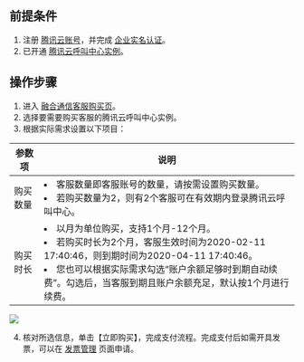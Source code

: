 ## 前提条件
1. 注册 [腾讯云账号](https://cloud.tencent.com/document/product/378/17985)，并完成 [企业实名认证](https://cloud.tencent.com/document/product/378/10496)。
2. 已开通 [腾讯云呼叫中心实例](https://cloud.tencent.com/document/product/679/48028)。

## 操作步骤
1. 进入 [融合通信客服购买页](https://buy.cloud.tencent.com/ccc_seat)。
2. 选择要需要购买客服的腾讯云呼叫中心实例。
3. 根据实际需求设置以下项目：


| 参数项 | 说明 |
|---------|---------|
| 购买数量 | <li>客服数量即客服账号的数量，请按需设置购买数量。</br><li>若购买数量为2，则有2个客服可在有效期内登录腾讯云呼叫中心。 |
| 购买时长 | <li>以月为单位购买，支持1个月-12个月。</br><li>若购买时长为2个月，客服生效时间为2020-02-11 17:40:46，则到期时间为2020-04-11 17:40:46。</br><li>您也可以根据实际需求勾选“账户余额足够时到期自动续费”。勾选后，当客服到期且账户余额充足，默认按1个月进行续费。 |

![](https://main.qcloudimg.com/raw/d9e63f924d2318effbef21f25952b1d4.png)


4. 核对所选信息，单击【立即购买】，完成支付流程。完成支付后如需开具发票，可以在 [发票管理](https://console.cloud.tencent.com/expense/invoice) 页面申请。
